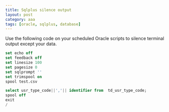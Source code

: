 ```yaml
---
title: Sqlplus silence output
layout: post
category: aaa
tags: [oracle, sqlplus, database]
---
```

Use the following code on your scheduled Oracle scripts to silence terminal output except your data.

~~~SQL
set echo off
set feedback off
set linesize 100
set pagesize 0
set sqlprompt ''
set trimspool on
spool test.csv

select usr_type_code||','|| identifier from  td_usr_type_code;
spool off
exit
/
~~~

